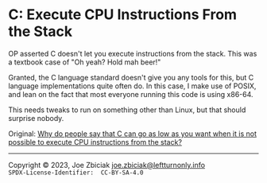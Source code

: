 # C: Execute CPU Instructions From the Stack

OP asserted C doesn't let you execute instructions from the stack.  This was
a textbook case of "Oh yeah?  Hold mah beer!"

Granted, the C language standard doesn't give you any tools for this, but C
language implementations quite often do.  In this case, I make use of POSIX,
and lean on the fact that most everyone running this code is using x86-64.

This needs tweaks to run on something other than Linux, but that should
surprise nobody.

Original: [Why do people say that C can go as low as you want when it is not possible to execute CPU instructions from the stack?](https://www.quora.com/Why-do-people-say-that-C-can-go-as-low-as-you-want-when-it-is-not-possible-to-execute-CPU-instructions-from-the-stack/answer/Joe-Zbiciak)

____

Copyright © 2023, Joe Zbiciak <joe.zbiciak@leftturnonly.info>  
`SPDX-License-Identifier:  CC-BY-SA-4.0`
